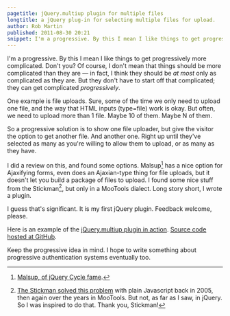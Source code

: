 ```yaml
---
pagetitle: jQuery.multiup plugin for multiple files
longtitle: a jQuery plug-in for selecting multiple files for upload.
author: Rob Martin
published: 2011-08-30 20:21
snippet: I'm a progressive. By this I mean I like things to get progressively more complicated. Don't you? Of course, I don't mean that things should be more complicated than they are &mdash; in fact, I think they should be *at most* only as complicated as they are. But they don't have to start off that complicated; they can get complicated *progressively*.
---
```


I'm a progressive. By this I mean I like things to get progressively more complicated. Don't you? Of course, I don't mean that things should be more complicated than they are &mdash; in fact, I think they should be *at most* only as complicated as they are. But they don't have to start off that complicated; they can get complicated *progressively*.

One example is file uploads. Sure, some of the time we only need to upload one file, and the way that HTML inputs (type=file) work is okay. But often, we need to upload more than 1 file. Maybe 10 of them. Maybe N of them.

So a progressive solution is to show one file uploader, but give the visitor the option to get another file. And another one. Right up until they've selected as many as you're willing to allow them to upload, or as many as they have.

I did a review on this, and found some options. Malsup[^malsup] has a nice option for Ajaxifying forms, even does an Ajaxian-type thing for file uploads, but it doesn't let you build a package of files to upload. I found some nice stuff from the Stickman[^stickman], but only in a MooTools dialect. Long story short, I wrote a plugin.

I guess that's significant. It is my first jQuery plugin. Feedback welcome, please.

Here is an example of the [jQuery.multiup plugin in action][demo]. [Source code hosted at GitHub][code].

Keep the progressive idea in mind. I hope to write something about progressive authentication systems eventually too.


[^malsup]: [Malsup, of jQuery Cycle fame][malsup].

[malsup]: http://jquery.malsup.com/ "Malsup has written more than one plugin, of course."

[^stickman]: [The Stickman solved this problem][stickman] with plain Javascript back in 2005, then again over the years in MooTools. But not, as far as I saw, in jQuery. So I was inspired to do that. Thank you, Stickman!

[stickman]: http://the-stickman.com/web-development/javascript/upload-multiple-files-with-a-single-file-element/ "This is the original. He has updates over the years too."

[demo]: /static/examples/jquery-multiup-plugin/ "Try the multiup plugin here."

[code]: https://github.com/Version2beta/multiup "jQuery.multiup source code at GitHub."
